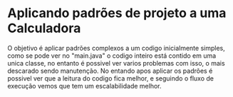 # Aplicando padrões de projeto a uma Calculadora
O objetivo é aplicar padrões complexos a um codigo inicialmente simples,
como se pode ver no "main.java" o codigo inteiro está contido em uma unica classe,
no entanto é possivel ver varios problemas com isso, o mais descarado sendo manutenção.
No entando apos aplicar os padrões é possivel ver que a leitura do codigo fica melhor, e 
seguindo o fluxo de execução vemos que tem um escalabilidade melhor.
